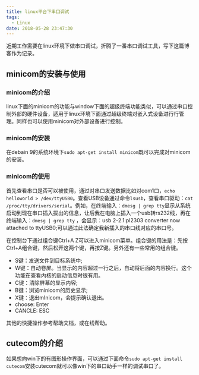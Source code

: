 ```yaml
---
title: linux平台下串口调试
tags:
  - Linux
date: 2018-05-28 23:47:30
---
```



近期工作需要在linux环境下做串口调试，折腾了一番串口调试工具，写下这篇博客作为记录。

<!--more-->

## minicom的安装与使用

### minicom的介绍

linux下面的minicom的功能与window下面的超级终端功能类似，可以通过串口控制外部的硬件设备，适用于linux环境下面通过超级终端对嵌入式设备进行行管理。同样也可以使用minicom对外部设备进行控制。

### minicom的安装

在debain 9的系统环境下`sudo apt-get install minicom`既可以完成对minicom的安装。

### minicom的使用

首先查看串口是否可以被使用，通过对串口发送数据比如对com1口，`echo helloworld > /dev/ttyUSB0`。查看USB设备通过命令`lsusb`，查看串口驱动：`cat /proc/tty/drivers/serial`。例如，在终端输入：`dmesg | grep tty`显示从系统启动到现在串口插入拔出的信息，让后我在电脑上插入一个usb转rs232线，再在终端输入：`dmesg | grep tty` ，会显示：usb 2-2.1:pl2303 converter now attached to ttyUSB0;可以通过此法确定我新插入的串口线对应的串口号。

在控制台下通过组合键Ctrl+A Z可以进入minicom菜单。组合键的用法是：先按Ctrl+A组合键，然后松开这两个键，再按Z键。另外还有一些常用的组合键。

* S键：发送文件到目标系统中;
* W键：自动卷屏。当显示的内容超过一行之后，自动将后面的内容换行。这个功能在查看内核的启动信息时很有用。
* C键：清除屏幕的显示内容;
* B键：浏览minicom的历史显示;
* X键：退出mInicom，会提示确认退出。
* choose: Enter
* CANCLE: ESC

其他的快捷操作参考帮助文档，或在线帮助。

## cutecom的介绍

如果想向win下的有图形操作界面，可以通过下面命令`sudo apt-get install cutecom`安装cutecom就可以像win下的串口助手一样的调试串口了。

